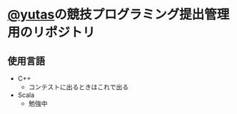 # [@yutas](https://atcoder.jp/users/yutas)の競技プログラミング提出管理用のリポジトリ

## 使用言語
- C++
  - コンテストに出るときはこれで出る
- Scala
  - 勉強中